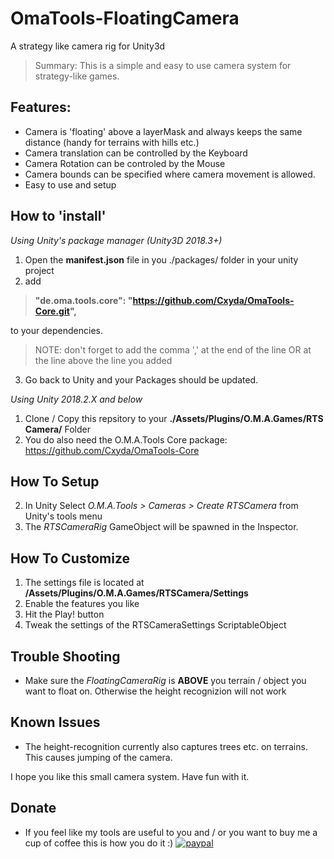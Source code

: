 # OmaTools-FloatingCamera
A strategy like camera rig for Unity3d

> Summary: This is a simple and easy to use camera system for strategy-like games.

## Features:
- Camera is 'floating' above a layerMask and always keeps the same distance (handy for terrains with hills etc.)
- Camera translation can be controlled by the Keyboard
- Camera Rotation can be controled by the Mouse
- Camera bounds can be specified where camera movement is allowed.
- Easy to use and setup

## How to 'install'
*Using Unity's package manager (Unity3D 2018.3+)*
1) Open the **manifest.json** file in you ./packages/ folder in your unity project
2) add 
> **"de.oma.tools.core": "https://github.com/Cxyda/OmaTools-Core.git",** 

to your dependencies.
  > NOTE: don't forget to add the comma ',' at the end of the line OR at the line above the line you added
3) Go back to Unity and your Packages should be updated.

*Using Unity 2018.2.X and below*
1) Clone / Copy this repsitory to your **./Assets/Plugins/O.M.A.Games/RTS Camera/** Folder
2) You do also need the O.M.A.Tools Core package: https://github.com/Cxyda/OmaTools-Core

## How To Setup
2) In Unity Select *O.M.A.Tools > Cameras > Create RTSCamera* from Unity's tools menu
3) The *RTSCameraRig* GameObject will be spawned in the Inspector.

## How To Customize
1) The settings file is located at **/Assets/Plugins/O.M.A.Games/RTSCamera/Settings**
2) Enable the features you like
3) Hit the Play! button
4) Tweak the settings of the RTSCameraSettings ScriptableObject

## Trouble Shooting
- Make sure the *FloatingCameraRig* is **ABOVE** you terrain / object you want to float on. Otherwise the height recognizion will not work

## Known Issues
- The height-recognition currently also captures trees etc. on terrains. This causes jumping of the camera.

I hope you like this small camera system. Have fun with it.

## Donate
- If you feel like my tools are useful to you and / or you want to buy me a cup of coffee this is how you do it :)
[![paypal](https://www.paypalobjects.com/en_US/i/btn/btn_donateCC_LG.gif)](https://www.paypal.com/cgi-bin/webscr?cmd=_s-xclick&hosted_button_id=VXRUCCUSS8CSQ&source=url)
